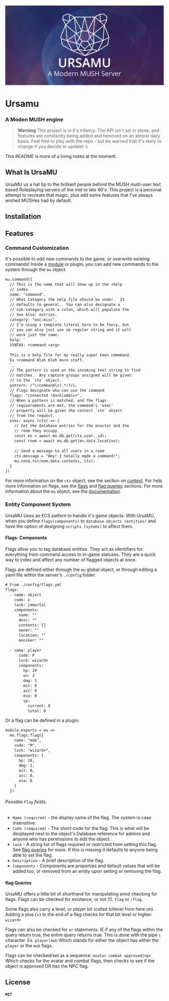 ![Title Image](ursamu_github_banner.png)

# Ursamu

### A Moden MUSH engine

> **Warning** This project is in it's infancy. The API isn't set in stone, and features are constantly being added and removed on an almost daily basis. Feel free to play with the repo - but be warned that it's likely to change if you decide to update! :)

This _README_ is more of a living notes at the moment.

## What Is UrsaMU

UrsaMU us a hat tip to the brilliant people behind the MUSH multi-user text based Roleplaying servers of the mid to late 90's. This project is a personal attempt to recreate that magic, plus add some features that I've always wished MUSHes had by default.

## Installation

## Features

### Command Customization

It's possible to add new commands to the game, or overwrite existing commands! Inside a [module](#) or plugin, you can add new commands to the system through the `mu` object.

```JS
mu.command({
  // This is the name that will show up in the +help
  // index.
  name: "command",
  // What Category the help file should be under.  It
  // defaults to general.  You can also designate a
  // sub-category with a colon, which will populate the
  // See Also: entries.
  category: "ooc:misc",
  // I'm using a template literal here to be fancy, but
  // you can also just use ae regular string and it will
  // work just the same.
  help: `
  SYNTAX: +command <arg>

  This is a help file for my really super keen commmand.
  Ex +command Blah blah more stuff.
  `,
  // The pattern is used on the incoming text string to find
  // matches.  Any capture groups assigned will be given
  // to the `ctx` object.
  pattern: /^\+command\s(.*)?/i,
  // Flags designate who can use the command
  flags: "connected !dark|admin+",
  // When a pattern is matched, and the flags
  // requiernments are met, the command's 'exec'
  // property will be given the contect `ctx` object
  // from the request.
  exec: async (ctx) => {
    // Get the database entries for the enactor and the
    // room they occupy.
    const en = await mu.db.get(ctx.user._id);
    const room = await mu.db.get(en.data.location);

    // Send a message to all users in a room
    ctx.message = "Hey! I totally made a command!";
    mu.send.to(room.data.contents, ctx);
  }
})
```

For more information on the `ctx` object, see the section on [context](#). For help more information on flags, see the [flags](#) and [flag queries](#) sections. For more information about the `mu` object, see the [documentation](#).

### Entity Component System

UrsaMU Uses an ECS pattern to handle it's game objects. With UrsaMU, when you define `flags(components)` to `database objects (entities)` and have the option of designing `scripts (sytems)` to affect them.

#### Flags: Components

Flags allow you to tag database entities. They act as identifiers for everything from command access to in-game statuses. They are a quick way to index and affect any number of flagged objects at once.

Flags are defined either through the `mu` global object, or through editing a yaml file within the server's `./config` folder.

```YML
# From ./config/flags.yml
flags:
  - name: object
    code: o
    lock: immortal
    components:
      name: ""
      desc: ""
      contents: []
      owner: ""
      location: ""
      moniker: ""

  - name: player
      code: P
      lock: wizard+
      components:
        hp: 20
        en: 2
        dmg: 1
        mit: 0
        acc: 0
        eva: 0
        sp:
          current: 0
          total: 0
```

Or a flag can be defined in a plugin:

```JS
module.exports = mu =>
  mu.flags.flag({
    name: "mob",
    code: "M",
    lock: "wizard+",
    components: {
      hp: 20,
      dmg: 1,
      mit: 0,
      acc: 0,
      eva: 0
    }
  })
```

###### Possible `Flag` fields.

- `Name (required)` - the display name of the flag. The system is case insensitive.
- `Code (required)` - The short-code for the flag. This is what will be desplayed next to the object's Database reference for admins and anyone who has permissions to edit the object.
- `Lock` - A string list of flags required or restricted from setting this flag. See [flag queries](#) for more. If this is missing it defaults to anyone being able to set the flag.
- `Description` - A brief description of the flag.
- `Components` - Components are properties and default values that will be added too, or removed from an entity upon setting or removing the flag.

#### flag Queries

UrsaMU offers a little bit of shorthand for manipulating annd checking for flags. Flags can be checked for existance, or not (!). `flag` or `!flag`.

Some flags also carry a level, or player bit (called bitlevel from here on). Adding a plus (+) to the end of a flag checks for that bit level or higher. `wizard+`

Flags can also be checked for `or` statements. IE if any of the flags within the query return true, the entire query returns true. This is done with the pipe `|` character. Ex. `player|mob` Which stands for either the object has either the `player` or the `mob` flags.

Flags can be checked/set as a sequence: `avatar combat approved|npc` Which checks for the avatar and combat flags, then checks to see if the object is approved OR has the NPC flag.

## License

**`MIT`**
